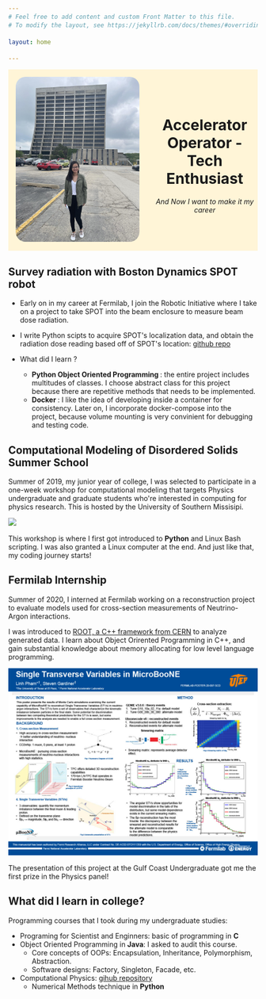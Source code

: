 ```yaml
---
# Feel free to add content and custom Front Matter to this file.
# To modify the layout, see https://jekyllrb.com/docs/themes/#overriding-theme-defaults

layout: home

---
```


<div class="container" style=" display: grid;align-items: center;grid-template-columns: 1fr 1.5fr;column-gap: 10px; background-color: #fff5d7;">
      <div class="image" style="width:250px; height:auto; padding:15px;">
        <img src="./img/self.jpg" style="border-radius: 20px;">
      </div>
      <div class="text">
        <div class= "accelerator-operator" style="font-size:30px;font-weight:bold; text-align:center;padding:20px">Accelerator Operator - Tech Enthusiast</div>
        <div style="text-align:center;"> <em> And Now I want to make it my career </em> </div>
      </div>
</div>





<h2> <strong> Survey radiation with Boston Dynamics SPOT robot</strong></h2>

- Early on in my career at Fermilab, I join the Robotic Initiative where I take on a project to take SPOT into the beam enclosure to measure beam dose radiation. 
- I write Python scipts to acquire SPOT's localization data, and obtain the radiation dose reading based off of SPOT's location: [github repo](https://github.com/fermilab-robotics/SPOT-LSM-survey)

- What did I learn ? 
  - <strong> Python Object Oriented Programming </strong> : the entire project includes multitudes of classes. I choose abstract class for this project because there are repetitive methods that needs to be implemented. 
  - <strong> Docker </strong>: I like the idea of developing inside a container for consistency. Later on, I incorporate docker-compose into the project, because volume mounting is very convinient for debugging and testing code. 







<h2> <strong> Computational Modeling of Disordered Solids Summer School</strong> </h2>

Summer of 2019, my junior year of college, I was selected to participate in a one-week workshop for computational modeling that targets Physics undergraduate and graduate students who're interested in computing for physics research. This is hosted by the University of Southern Missisipi. 

<img src="./img/n-NSF_0137.jpg" >

This workshop is where I first got introduced to <strong>Python</strong> and Linux Bash scripting. I was also granted a Linux computer at the end. And just like that, my coding journey starts! 

<h2> <strong> Fermilab Internship  </strong> </h2>

Summer of 2020, I interned at Fermilab working on a reconstruction project to evaluate models used for cross-section measurements of Neutrino- Argon interactions. 

I was introduced to [ROOT, a C++ framework from CERN](https://root.cern/) to analyze generated data. I learn about Object Orirented Programming in C++, and gain substantial knowledge about memory allocating for low level language programming.

<img src="./img/1709210270620-fcbfbad4-7b32-4690-9f3c-f8a839842c76_1.jpg">

The presentation of this project at the Gulf Coast Undergraduate got me the first prize in the Physics panel! 


<h2><strong> What did I learn in college?</strong></h2>

Programming courses that I took during my undergraduate studies: 

- Programing for Scientist and Enginners: basic of programming in <strong> C </strong> 
- Object Oriented Programming in <strong>Java</strong>: I asked to audit this course.
    - Core concepts of OOPs: Encapsulation, Inheritance, Polymorphism, Abstraction. 
    - Software designs: Factory, Singleton, Facade, etc. 
- Computational Physics: [gihub repository](https://github.com/linhphambuzz/NumericalMethod)
    - Numerical Methods technique in <strong> Python </strong>


